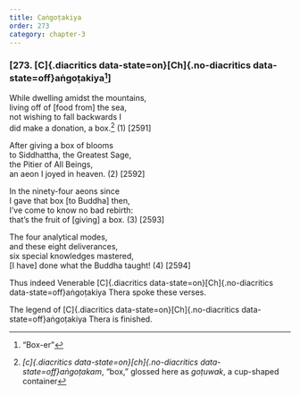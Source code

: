 ```yaml
---
title: Caṅgoṭakiya
order: 273
category: chapter-3
---
```


### \[273. [C]{.diacritics data-state=on}[Ch]{.no-diacritics data-state=off}aṅgoṭakiya[^1]\]

While dwelling amidst the mountains,  
living off of \[food from\] the sea,  
not wishing to fall backwards I  
did make a donation, a box.[^2] (1) \[2591\]

After giving a box of blooms  
to Siddhattha, the Greatest Sage,  
the Pitier of All Beings,  
an aeon I joyed in heaven. (2) \[2592\]

In the ninety-four aeons since  
I gave that box \[to Buddha\] then,  
I’ve come to know no bad rebirth:  
that’s the fruit of \[giving\] a box. (3) \[2593\]

The four analytical modes,  
and these eight deliverances,  
six special knowledges mastered,  
\[I have\] done what the Buddha taught! (4) \[2594\]

Thus indeed Venerable [C]{.diacritics data-state=on}[Ch]{.no-diacritics data-state=off}aṅgoṭakiya Thera spoke these verses.

The legend of [C]{.diacritics data-state=on}[Ch]{.no-diacritics data-state=off}aṅgoṭakiya Thera is finished.

[^1]: “Box-er”

[^2]: *[c]{.diacritics data-state=on}[ch]{.no-diacritics data-state=off}aṅgoṭakam*, “box,” glossed here as *goṭuwak*, a cup-shaped container
